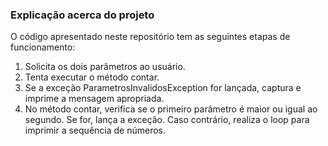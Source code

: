 ### Explicação acerca do projeto
O código apresentado neste repositório tem as seguintes etapas de funcionamento: 
1. Solicita os dois parâmetros ao usuário. 
2.  Tenta executar o método contar. 
3.  Se a exceção ParametrosInvalidosException for lançada, captura e imprime a mensagem apropriada. 
4. No método contar, verifica se o primeiro parâmetro é maior ou igual ao segundo. Se for, lança a exceção. Caso contrário, realiza o loop para imprimir a sequência de números.

